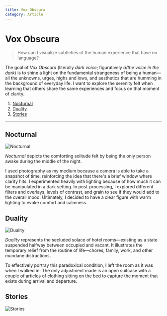 ```yaml
---
title: Vox Obscura
category: Article
---
```


# Vox Obscura

> How can I visualize subtleties of the human experience that have no language?

The goal of *Vox Obscura* (literally *dark voice*; figuratively *a/the voice in the dark*) is to shine a light on the fundamental strangeness of being a human&mdash;all the unknowns, urges, highs and lows, and aesthetics that are humming in the background of everyday life. I want to explore the serenity felt when learning that others share the same experiences and focus on that moment of clarity.

1. [Nocturnal](#nocturnal)
2. [Duality](#duality)
3. [Stories](#stories)

---

## Nocturnal

![Nocturnal](https://ik.imagekit.io/olv/vox-obscura/nocturnal.jpg)

*Nocturnal* depicts the comforting solitude felt by being the only person awake during the middle of the night.

I used photography as my medium because a camera is able to take a snapshot of time, reinforcing the idea that there's a brief window where clarity hits. I experimented heavily with lighting because of how much it can be manipulated in a dark setting. In post-processing, I explored different filters and overlays, levels of contrast, and grain to see if they would add to the overall mood. Ultimately, I decided to have a clear figure with warm lighting to evoke comfort and calmness.

## Duality

![Duality](https://ik.imagekit.io/olv/vox-obscura/duality.jpg)

*Duality* represents the secluded solace of hotel rooms&mdash;existing as a state suspended halfway between occupied and vacant. It illustrates the temporary relief from the routine of life&mdash;chores, family, work, and other mundane distractions.

To effectively portray this paradoxical condition, I left the room as it was when I walked in. The only adjustment made is an open suitcase with a couple of articles of clothing sitting on the bed to capture the moment that exists during arrival and departure.

## Stories

![Stories](https://ik.imagekit.io/olv/vox-obscura/stories.jpg)
